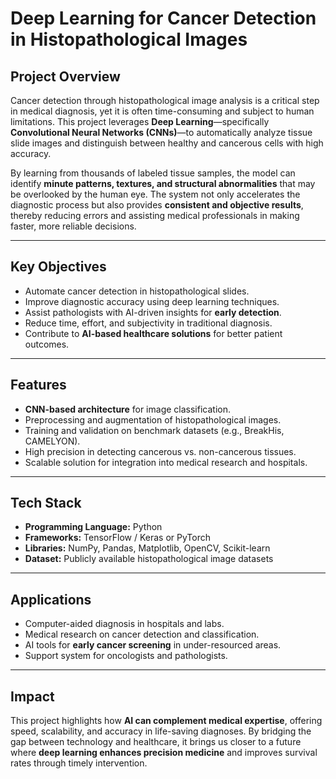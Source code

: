 # Deep Learning for Cancer Detection in Histopathological Images

##  Project Overview
Cancer detection through histopathological image analysis is a critical step in medical diagnosis, yet it is often time-consuming and subject to human limitations. This project leverages **Deep Learning**—specifically **Convolutional Neural Networks (CNNs)**—to automatically analyze tissue slide images and distinguish between healthy and cancerous cells with high accuracy.  

By learning from thousands of labeled tissue samples, the model can identify **minute patterns, textures, and structural abnormalities** that may be overlooked by the human eye. The system not only accelerates the diagnostic process but also provides **consistent and objective results**, thereby reducing errors and assisting medical professionals in making faster, more reliable decisions.  

---

##  Key Objectives
- Automate cancer detection in histopathological slides.  
- Improve diagnostic accuracy using deep learning techniques.  
- Assist pathologists with AI-driven insights for **early detection**.  
- Reduce time, effort, and subjectivity in traditional diagnosis.  
- Contribute to **AI-based healthcare solutions** for better patient outcomes.  

---

##  Features
- **CNN-based architecture** for image classification.  
- Preprocessing and augmentation of histopathological images.  
- Training and validation on benchmark datasets (e.g., BreakHis, CAMELYON).  
- High precision in detecting cancerous vs. non-cancerous tissues.  
- Scalable solution for integration into medical research and hospitals.  

---

##  Tech Stack
- **Programming Language:** Python  
- **Frameworks:** TensorFlow / Keras or PyTorch  
- **Libraries:** NumPy, Pandas, Matplotlib, OpenCV, Scikit-learn  
- **Dataset:** Publicly available histopathological image datasets  

---

##  Applications
- Computer-aided diagnosis in hospitals and labs.  
- Medical research on cancer detection and classification.  
- AI tools for **early cancer screening** in under-resourced areas.  
- Support system for oncologists and pathologists.  

---

##  Impact
This project highlights how **AI can complement medical expertise**, offering speed, scalability, and accuracy in life-saving diagnoses. By bridging the gap between technology and healthcare, it brings us closer to a future where **deep learning enhances precision medicine** and improves survival rates through timely intervention.  
